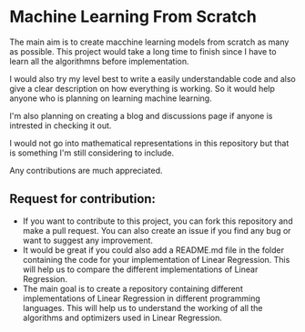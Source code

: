 # Machine Learning From Scratch

The main aim is to create macchine learning models from scratch as many as possible. This project would take a long time to finish since I have to learn all the algorithmns before implementation.

I would also try my level best to write a easily understandable code and also give a clear description on how everything is working. So it would help anyone who is planning on learning machine learning. 

I'm also planning on creating a blog and discussions page if anyone is intrested in checking it out.

I would not go into mathematical representations in this repository but that is something I'm still considering to include.

Any contributions are much appreciated. 

## Request for contribution:
- If you want to contribute to this project, you can fork this repository and make a pull request. You can also create an issue if you find any bug or want to suggest any improvement.
- It would be great if you could also add a README.md file in the folder containing the code for your implementation of Linear Regression. This will help us to compare the different implementations of Linear Regression.
- The main goal is to create a repository containing different implementations of Linear Regression in different programming languages. This will help us to understand the working of all the algorithms and optimizers used in Linear Regression.